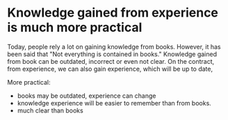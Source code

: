 # Knowledge gained from experience is much more practical

Today, people rely a lot on gaining knowledge from books. However, it has been said that "Not everything is contained in books." Knowledge gained from book can be outdated, incorrect or even not clear. On the contract, from experience, we can also gain experience, which will be up to date, 


More practical:
- books may be outdated, experience can change
- knowledge experience will be easier to remember than from books.
- much clear than books

